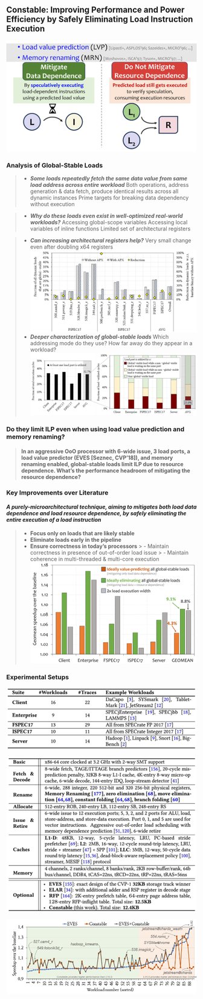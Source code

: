 
## Constable: Improving Performance and Power Efficiency by Safely Eliminating Load Instruction Execution
![输入图片说明](https://raw.githubusercontent.com/JakeFlasher/stackedit-app-data/master/imgs/2024-07-31/prior_tech.png)
### Analysis of Global-Stable Loads
>- ***Some loads repeatedly fetch the same data value from same load address across entire workload***
Both operations, address generation & data fetch, produce identical results across all dynamic instances
Prime targets for breaking data dependency without execution

> - ***Why do these loads even exist in well-optimized real-world workloads?***
Accessing global-scope variables
Accessing local variables of inline functions
Limited set of architectural registers

>- ***Can increasing architectural registers help?***
Very small change even after doubling x64 registers
![输入图片说明](https://raw.githubusercontent.com/JakeFlasher/stackedit-app-data/master/imgs/2024-07-31/register.png)
>- ***Deeper characterization of global-stable loads***
Which addressing mode do they use?
How far away do they appear in a workload?
![](https://raw.githubusercontent.com/JakeFlasher/stackedit-app-data/master/imgs/2024-07-31/fraction_plus.png)

### Do they limit ILP even when using load value prediction and memory renaming? 

> ####  In an aggressive OoO processor with 6-wide issue, 3 load ports, a load value predictor (EVES [Seznec, CVP’18]), and memory renaming enabled, global-stable loads limit ILP due to resource dependence. What’s the performance headroom of mitigating the resource dependence?


### Key Improvements over Literature
#### ***A purely-microarchitectural technique, aiming to mitigates both load data dependence and load resource dependence, by safely eliminating the entire execution of a load instruction***



 > - **Focus only on loads that are likely stable**
> - **Eliminate loads early in the pipeline**
> - **Ensure correctness in today’s processors**
	> 	- Maintain correctness in presence of out-of-order load issue
		>	- Maintain coherence in multi-threaded & multi-core execution
![输入图片说明](https://raw.githubusercontent.com/JakeFlasher/stackedit-app-data/master/imgs/2024-07-31/headroom.png)

### Experimental Setups
![输入图片说明](https://raw.githubusercontent.com/JakeFlasher/stackedit-app-data/master/imgs/2024-07-31/workloads.jpg)

![输入图片说明](https://raw.githubusercontent.com/JakeFlasher/stackedit-app-data/master/imgs/2024-07-31/simulation_design.jpg) 

![输入图片说明](https://raw.githubusercontent.com/JakeFlasher/stackedit-app-data/master/imgs/2024-07-31/speedup.png)
<!--stackedit_data:
eyJoaXN0b3J5IjpbNjc1NjIyNDAxLC00NjI2MzYyMjQsMTM4Mz
M1NzAzNSwxNjU0MTQ3MDYzLDU5OTI1MDEyOSwtODUxMjAxNjUy
LC0yMDUyODk0NDA4LDIwMzIyNTY3NDNdfQ==
-->
